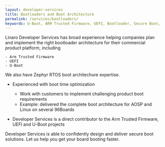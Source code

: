 ```yaml
---
layout: developer-services
title: Bootloaders and Boot Architecture
permalink: /services/bootloaders/
keywords: U-Boot, ARM Trusted Firmware, UEFI, Bootloader, Secure Boot, 
---
```


Linaro Developer Services has broad experience helping companies plan and implement the right bootloader architecture for their commercial product platform, including

    - Arm Trusted Firmware
    - UEFI
    - U-Boot
 
 We also have Zephyr RTOS boot architechure expertise.

- Experienced with boot time optimization
    - Work with customers to implement challenging product boot requirements
    - Example: delivered the complete boot architecture for AOSP and Linux on several 96Boards

- Developer Services is a direct contributor to the Arm Trusted Firmware, UEFI and U-Boot projects

Developer Services is able to confidently design and deliver secure boot solutions.  Let us help you get your board booting faster.
